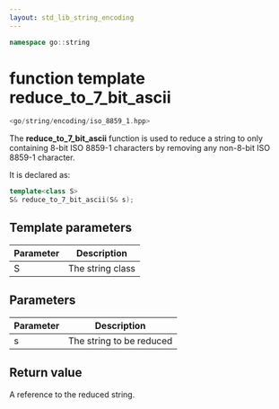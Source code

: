 ```yaml
---
layout: std_lib_string_encoding
---
```


```c++
namespace go::string
```

# function template reduce_to_7_bit_ascii

```c++
<go/string/encoding/iso_8859_1.hpp>
```

The **reduce_to_7_bit_ascii** function is used to reduce a string to only
containing 8-bit ISO 8859-1 characters by removing any non-8-bit ISO 8859-1 character.

It is declared as:

```c++
template<class S>
S& reduce_to_7_bit_ascii(S& s);
```

## Template parameters

Parameter | Description
-|-
S|The string class

## Parameters

Parameter | Description
-|-
s|The string to be reduced

## Return value

A reference to the reduced string.
